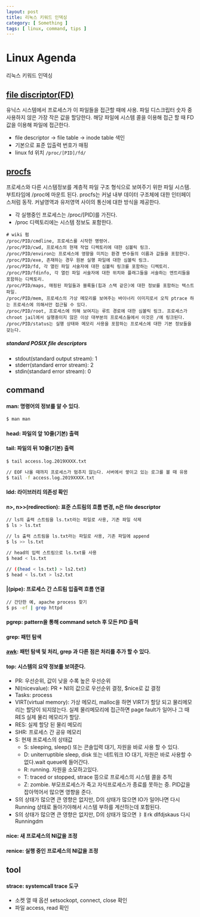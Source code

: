 ```yaml
---
layout: post
title: 리눅스 키워드 인덱싱
category: [ Something ]
tags: [ linux, command, tips ]
---
```


# Linux Agenda

리눅스 키워드 인덱싱

## [file discriptor(FD)](https://en.wikipedia.org/wiki/File_descriptor)
유닉스 시스템에서 프로세스가 이 파일들을 접근할 때에 사용.
 파일 디스크립터 숫자 중 사용하지 않은 가장 작은 값을 할당한다. 해당 파일에 시스템 콜을 이용해 접근 할 때 FD값을 이용해 파일에 접근한다.

* file descriptor -> file table -> inode table 색인
* 기본으로 표준 입출력 번호가 매핑
* linux fd 위치 ```/proc/[PID]/fd/ ```

## [procfs](https://ko.wikipedia.org/wiki/Procfs) 
프로세스와 다른 시스템정보를 계층적 파일 구조 형식으로 보여주기 위한 파일 시스템. 부트타임에 /proc에 마운트 된다. procfs는 커널 내부 데이터 구조체에 대한 인터페이스처럼 동작. 커널영역과 유저영역 사이의 통신에 대한 방식을 제공한다. 

* 각 실행중인 프로세스는 /proc/[PID]를 가진다.
* /proc 디렉토리에는 시스템 정보도 포함한다. 

```
# wiki 펌
/proc/PID/cmdline, 프로세스를 시작한 명령어.
/proc/PID/cwd, 프로세스의 현재 작업 디렉토리에 대한 심볼릭 링크.
/proc/PID/environ는 프로세스에 영향을 미치는 환경 변수들의 이름과 값들을 포함한다.
/proc/PID/exe, 존재하는 경우 원본 실행 파일에 대한 심볼릭 링크.
/proc/PID/fd, 각 열린 파일 서술자에 대한 심볼릭 링크를 포함하는 디렉토리.
/proc/PID/fdinfo, 각 열린 파일 서술자에 대한 위치와 플래그들을 서술하는 엔트리들을 포함하는 디렉토리.
/proc/PID/maps, 매핑된 파일들과 블록들(힙과 스택 같은)에 대한 정보를 포함하는 텍스트 파일.
/proc/PID/mem, 프로세스의 가상 메모리를 보여주는 바이너리 이미지로서 오직 ptrace 하는 프로세스에 의해서만 접근될 수 있다.
/proc/PID/root, 프로세스에 의해 보여지는 루트 경로에 대한 심볼릭 링크. 프로세스가 chroot jail에서 실행중이지 않은 이상 대부분의 프로세스들에서 이것은 /에 링크된다.
/proc/PID/status는 실행 상태와 메모리 사용을 포함하는 프로세스에 대한 기본 정보들을 갖는다.

```



##### standard POSIX file descriptors
* stdout(standard output stream): 1
* stderr(standard error stream): 2
* stdin(standard error stream): 0

## command

#### man: 명령어의 정보를 알 수 있다. 
```bash
$ man man
```

#### head: 파일의 앞 10줄(기본) 출력

#### tail: 파일의 뒤 10줄(기본) 출력
```bash
$ tail access.log.2019XXXX.txt

// EOF 나올 때까지 프로세스가 멈추지 않는다. 서버에서 쌓이고 있는 로그를 볼 때 유용
$ tail -f access.log.2019XXXX.txt
```

#### ldd: 라이브러리 의존성 확인

#### n>, n>>(redirection): 표준 스트림의 흐름 변경, n은  file descriptor
``` bash
// ls의 출력 스트림을 ls.txt라는 파일로 사용, 기존 파일 삭제
$ ls > ls.txt

// ls 출력 스트림을 ls.txt라는 파일로 사용, 기존 파일에 append 
$ ls >> ls.txt

// head의 입력 스트림으로 ls.txt를 사용
$ head < ls.txt

// ((head < ls.txt) > ls2.txt)
$ head < ls.txt > ls2.txt


```


#### |(pipe): 프로세스 간 스트림 입출력 흐름 연결
```bash
// 간단한 예, apache process 찾기
$ ps -ef | grep httpd

```

#### pgrep: pattern을 통해 command setch 후 모든 PID 출력

#### grep: 패턴 탐색

#### [awk](http://www.incodom.kr/Linux/%EA%B8%B0%EB%B3%B8%EB%AA%85%EB%A0%B9%EC%96%B4/awk): 패턴 탐색 및 처리, grep 과 다른 점은 처리를 추가 할 수 있다.

#### top: 시스템의 요약 정보를 보여준다.
* PR: 우선순위, 값이 낮을 수록 높은 우선순위
* NI(nicevalue): PR + NI의 값으로 우선순위 결정, $nice로 값 결정
* Tasks: process
* VIRT(virtual memory): 가상 메모리, malloc을 하면 VIRT가 할당 되고 물리메모리는 할당이 되지않는다. 실제 물리메모리에 접근하면 page fault가 일어나 그 때 RES 실제 물리 메모리가 할당.
* RES: 실제 할당 된 물리 메모리
* SHR: 프로세스 간 공유 메모리
* S: 현재 프로세스의 상태값
  - S: sleeping, sleep() 또는 콘솔입력 대기, 자원을 바로 사용 할 수 있다.
  - D: uniterruptible sleep, disk 또는 네트워크 IO 대기, 자원은 바로 사용할 수 없다.wait queue에 들어간다.
  - R: running. 자원을 소모하고있다.
  - T: traced or stopped, strace 뜽으로 프로세스의 시스템 콜을 추적
  - Z: zombie. 부모프로세스가 죽고 자식프로세스가 종료를 못하는 중. PID값을 잡아먹어서 많으면 영향을 준다.
* S의 상태가 많으면 큰 영향은 없지만, D의 상태가 많으면 IO가 일어나면 다시 Running 상태로 돌아가야해서 시스템 부하를 계산하는데 포함된다.
* S의 상태가 많으면 큰 영향은 없지만, D의 상태가 많으면 ㅑㅒrk dlfdjskaus 다시 Runningdm
#### nice: 새 프로세스의 NI값을 조정
#### renice: 실행 중인 프로세스의 NI값을 조정

## tool

#### strace: systemcall trace 도구
* 소켓 열 때 옵션 setsockopt, connect, close 확인
* 파일 access, read 확인